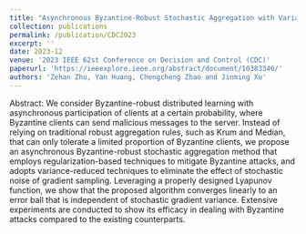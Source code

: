 ```yaml
---
title: "Asynchronous Byzantine-Robust Stochastic Aggregation with Variance Reduction for Distributed Learning"
collection: publications
permalink: /publication/CDC2023
excerpt: ''
date: 2023-12
venue: '2023 IEEE 62st Conference on Decision and Control (CDC)'
paperurl: 'https://ieeexplore.ieee.org/abstract/document/10383346/'
authors: 'Zehan Zhu, Yan Huang, Chengcheng Zhao and Jinming Xu'
---
```


Abstract: We consider Byzantine-robust distributed learning with asynchronous participation of clients at a certain probability, where Byzantine clients can send malicious messages to the server. Instead of relying on traditional robust aggregation rules, such as Krum and Median, that can only tolerate a limited proportion of Byzantine clients, we propose an asynchronous Byzantine-robust stochastic aggregation method that employs regularization-based techniques to mitigate Byzantine attacks, and adopts variance-reduced techniques to eliminate the effect of stochastic noise of gradient sampling. Leveraging a properly designed Lyapunov function, we show that the proposed algorithm converges linearly to an error ball that is independent of stochastic gradient variance. Extensive experiments are conducted to show its efficacy in dealing with Byzantine attacks compared to the existing counterparts.